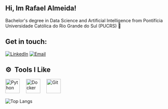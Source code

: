 ## Hi, Im Rafael Almeida!
Bachelor's degree in Data Science and Artificial Intelligence from Pontifícia Universidade Católica do Rio Grande do Sul (PUCRS) 🤖

## Get in touch:

<a href="https://www.linkedin.com/in/rafael-almeida-b6540624a/"><img alt="LinkedIn" src="https://img.shields.io/badge/LinkedIn-Rafael Almeida-white?logo=linkedin"></a>
<a href="mailto:rafael.ai.developer@gmail.com"><img alt="Email" src="https://img.shields.io/badge/Email-rafael.ai.developer@gmail.com-white?logo=gmail"></a>


<h2> ⚙️ &nbsp;Tools I Like</h2>

<p align="left">
  <img src="https://cdn.jsdelivr.net/gh/devicons/devicon@latest/icons/python/python-original-wordmark.svg" alt="Python" width="45" height="45"/>
  &nbsp;&nbsp;&nbsp;
  <img src="https://cdn.jsdelivr.net/gh/devicons/devicon@latest/icons/docker/docker-original.svg" alt="Docker" width="45" height="45"/>
  &nbsp;&nbsp;&nbsp;
  <img src="https://cdn.jsdelivr.net/gh/devicons/devicon@latest/icons/git/git-original.svg" alt="Git" width="45" height="45"/>
  &nbsp;&nbsp;&nbsp;
</p>


![Top Langs](https://github-readme-stats.vercel.app/api/top-langs/?username=raffaalmeida&layout=compact&theme=dark)
